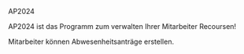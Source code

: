 AP2024

AP2024 ist das Programm zum verwalten Ihrer Mitarbeiter Recoursen!

Mitarbeiter können Abwesenheitsanträge erstellen.
